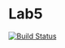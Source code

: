 # Lab5

[![Build Status](https://travis-ci.org/5uriya/Lab5.svg?branch=master)](https://travis-ci.org/5uriya/Lab5)

